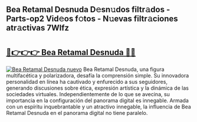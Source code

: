 ## Bea Retamal Desnuda D𝚎sn𝚞dos filtr𝚊dos - Parts-op2 Vid𝚎os f𝚘tos - N𝚞evas filtr𝚊ciones atr𝚊ctivas 7Wlfz

# <h2><a href="http://mbayb5j.tromn.icu/?c=Bea+Retamal+Desnuda">🔗👉👉👉 Bea Retamal Desnuda 🔗🔗</a></h2>

[![Bea Retamal Desnuda nuevo](https://i.imgur.com/pEAQMta.gif)](http://mbayb5j.tromn.icu/?c=Bea+Retamal+Desnuda)
Bea Retamal Desnuda, una figura multifacética y polarizadora, desafía la comprensión simple. Su innovadora personalidad en línea ha cautivado y enfurecido a sus seguidores, generando discusiones sobre ética, expresión artística y la dinámica de las sociedades virtuales. Independientemente de lo que se avecina, su importancia en la configuración del panorama digital es innegable. Armada con un espíritu inquebrantable y un atractivo innegable, la influencia de Bea Retamal Desnuda en el panorama digital no tiene paralelo.

